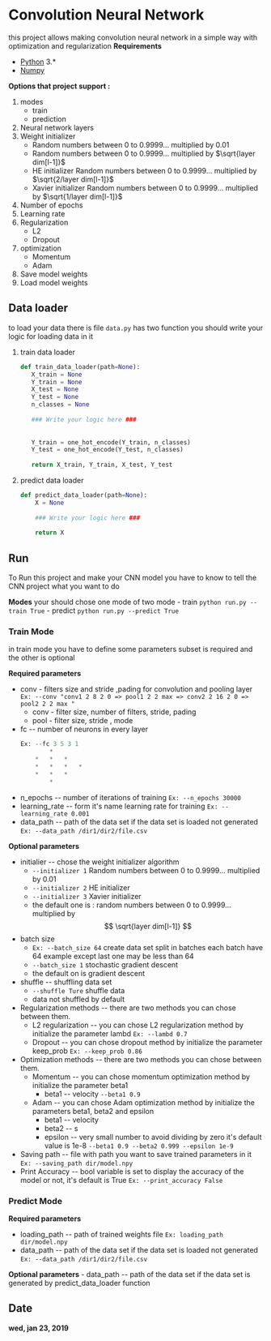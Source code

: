 


# Convolution Neural Network
this project allows making convolution neural network in a simple way with optimization and regularization
**Requirements**
- [Python](https://www.python.org/) 3.*
- [Numpy](http://www.numpy.org/)


**Options that project support :**
1. modes 
	- train 
	- prediction
2. Neural network layers
3. Weight initializer
	- Random numbers between 0 to 0.9999...   multiplied by 0.01  
	- Random numbers between 0 to 0.9999...   multiplied by   $\sqrt{layer dim[l-1]}$ 
	- HE initializer  Random numbers between 0 to 0.9999...   multiplied by   $\sqrt{2/layer dim[l-1]}$
	- Xavier initializer  Random numbers between 0 to 0.9999...   multiplied by   $\sqrt{1/layer dim[l-1]}$
4. Number of epochs
5. Learning rate 
5. Regularization
	- L2
	- Dropout
7. optimization
	- Momentum
	-  Adam 
8. Save model weights 
9. Load model weights

## Data loader 

to load your data there is file `data.py` has two function you should write your logic for loading data in it 
	

 1. train data loader
	```py	
	def train_data_loader(path=None):
	   X_train = None
	   Y_train = None
	   X_test = None
	   Y_test = None
	   n_classes = None
	  
	   ### Write your logic here ###
	   
	   
	   Y_train = one_hot_encode(Y_train, n_classes)
	   Y_test = one_hot_encode(Y_test, n_classes)
	   
	   return X_train, Y_train, X_test, Y_test
	```

2. predict data loader
	```py
	def predict_data_loader(path=None):
	    X = None
	    
	    ### Write your logic here ###
	    
	    return X
	```
## Run
To Run this project and make your CNN model you have to know to tell the CNN project what you want to do 

**Modes**
	your should chose one mode of two mode
	- train
		`python run.py --train True`
	- predict
		`python run.py --predict True`

### Train Mode
in train mode you have to define some parameters subset is required and the other is optional 

**Required parameters**
- conv - filters size and stride ,pading for convolution and pooling layer 
	`Ex: --conv "conv1 2 8 2 0 => pool1 2 2 max => conv2 2 16 2 0 => pool2 2 2 max "`
	* conv - filter size, number of filters, stride, pading 
	* pool - filter size, stride , mode
-  fc	--   number of neurons in every layer 
	```py 
	Ex: --fc 3 5 3 1           
			*	
		*	*	*
		*	*	*	*    
		*	*	*
			*
	```
- n_epochs -- number of iterations of training 
	 `Ex: --n_epochs 30000`
- learning_rate -- form it's name learning rate for training 
	`Ex: --learning_rate 0.001`
- data_path -- path of the data set if the data set is loaded not generated 
	`Ex: --data_path /dir1/dir2/file.csv`

**Optional parameters**
- initialier -- chose the weight initializer algorithm 
	* `--initializer 1`  Random numbers between 0 to 0.9999...   multiplied by 0.01  
	* `--initializer 2`  HE initializer
	* `--initializer 3`  Xavier initializer
	* the default one is :	random numbers between 0 to 0.9999...   multiplied by   $$ \sqrt{layer dim[l-1]} $$	 
- batch size
	* `Ex: --batch_size 64` create data set split in batches each batch have 64 example except last one may be less than 64
	* `--batch_size 1` stochastic gradient descent 
	* the default on is  gradient descent 
- shuffle -- shuffling data set
	* `--shuffle Ture` shuffle data 
	* data not shuffled by default
- Regularization methods -- there are two methods you can chose between them.
	* L2 regularization -- you can chose L2 regularization method by initialize the parameter lambd
		`Ex: --lambd 0.7`
	* Dropout -- you can chose dropout method by initialize the parameter keep_prob 
		`Ex: --keep_prob 0.86`
- Optimization methods --  there are two methods you can chose between them.
	* Momentum -- you can chose momentum optimization method by initialize the parameter beta1
		* beta1 -- velocity 
		`--beta1 0.9`
	* Adam -- you can chose Adam optimization method by initialize the parameters beta1, beta2 and epsilon
		* beta1 -- velocity 
		* beta2 -- s 
		* epsilon -- very small number to avoid dividing by zero it's default value is 1e-8
		`--beta1 0.9 --beta2 0.999 --epsilon 1e-9`
- Saving path -- file with path you want to save trained parameters in it
	`Ex: --saving_path dir/model.npy`
- Print Accuracy -- bool variable is set to display the accuracy of the model or not, it's default is True
	`Ex: --print_accuracy False`



### Predict Mode
**Required parameters**
- loading_path -- path of trained weights file
	`Ex: loading_path dir/model.npy`
- data_path -- path of the data set if the data set is loaded not generated 
	`Ex: --data_path /dir1/dir2/file.csv`

**Optional parameters**
	- data_path -- path of the data set if the data set is generated by predict_data_loader function

## Date
**wed, jan 23, 2019**
